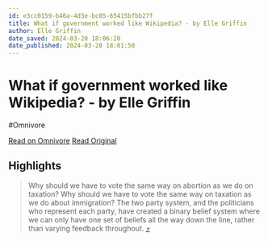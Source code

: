 ```yaml
---
id: e3cc0159-b46a-4d3e-bc05-65415bfbb27f
title: What if government worked like Wikipedia? - by Elle Griffin
author: Elle Griffin
date_saved: 2024-03-20 18:06:28
date_published: 2024-03-20 18:01:50
---
```


# What if government worked like Wikipedia? - by Elle Griffin
#Omnivore

[Read on Omnivore](https://omnivore.app/me/what-if-government-worked-like-wikipedia-by-elle-griffin-18e5d0b0b83)
[Read Original](https://www.elysian.press/p/what-if-government-worked-like-wikipedia?isFreemail=true&post_id=142362675&publication_id=298634&r=e77za&triedRedirect=true)

## Highlights

> Why should we have to vote the same way on abortion as we do on taxation? Why should we have to vote the same way on taxation as we do about immigration? The two party system, and the politicians who represent each party, have created a binary belief system where we can only have one set of beliefs all the way down the line, rather than varying feedback throughout. [⤴️](https://omnivore.app/me/what-if-government-worked-like-wikipedia-by-elle-griffin-18e5d0b0b83#25ee350d-96c2-4d5e-bc0e-c2ed22640239) 

